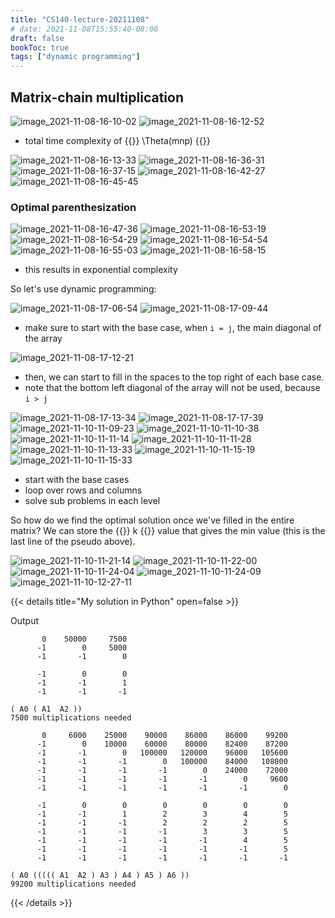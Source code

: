 ```yaml
---
title: "CS140-lecture-20211108"
# date: 2021-11-08T15:55:40-08:00
draft: false
bookToc: true
tags: ["dynamic programming"]
---
```


## Matrix-chain multiplication

![image_2021-11-08-16-10-02](/notes/image_2021-11-08-16-10-02.png)
![image_2021-11-08-16-12-52](/notes/image_2021-11-08-16-12-52.png)

- total time complexity of {{<k>}} \Theta(mnp) {{</k>}}

![image_2021-11-08-16-13-33](/notes/image_2021-11-08-16-13-33.png)
![image_2021-11-08-16-36-31](/notes/image_2021-11-08-16-36-31.png)
![image_2021-11-08-16-37-15](/notes/image_2021-11-08-16-37-15.png)
![image_2021-11-08-16-42-27](/notes/image_2021-11-08-16-42-27.png)
![image_2021-11-08-16-45-45](/notes/image_2021-11-08-16-45-45.png)

### Optimal parenthesization

![image_2021-11-08-16-47-36](/notes/image_2021-11-08-16-47-36.png)
![image_2021-11-08-16-53-19](/notes/image_2021-11-08-16-53-19.png)
![image_2021-11-08-16-54-29](/notes/image_2021-11-08-16-54-29.png)
![image_2021-11-08-16-54-54](/notes/image_2021-11-08-16-54-54.png)
![image_2021-11-08-16-55-03](/notes/image_2021-11-08-16-55-03.png)
![image_2021-11-08-16-58-15](/notes/image_2021-11-08-16-58-15.png)

- this results in exponential complexity

So let's use dynamic programming:

![image_2021-11-08-17-06-54](/notes/image_2021-11-08-17-06-54.png)
![image_2021-11-08-17-09-44](/notes/image_2021-11-08-17-09-44.png)

- make sure to start with the base case, when `i = j`, the main diagonal of the array

![image_2021-11-08-17-12-21](/notes/image_2021-11-08-17-12-21.png)

- then, we can start to fill in the spaces to the top right of each base case.
- note that the bottom left diagonal of the array will not be used, because `i > j`

![image_2021-11-08-17-13-34](/notes/image_2021-11-08-17-13-34.png)
![image_2021-11-08-17-17-39](/notes/image_2021-11-08-17-17-39.png)
![image_2021-11-10-11-09-23](/notes/image_2021-11-10-11-09-23.png)
![image_2021-11-10-11-10-38](/notes/image_2021-11-10-11-10-38.png)
![image_2021-11-10-11-11-14](/notes/image_2021-11-10-11-11-14.png)
![image_2021-11-10-11-11-28](/notes/image_2021-11-10-11-11-28.png)
![image_2021-11-10-11-13-33](/notes/image_2021-11-10-11-13-33.png)
![image_2021-11-10-11-15-19](/notes/image_2021-11-10-11-15-19.png)
![image_2021-11-10-11-15-33](/notes/image_2021-11-10-11-15-33.png)

- start with the base cases
- loop over rows and columns
- solve sub problems in each level

So how do we find the optimal solution once we've filled in the entire matrix?
We can store the {{<k>}} k {{</k>}} value that gives the min value (this is the last line of the pseudo above).

![image_2021-11-10-11-21-14](/notes/image_2021-11-10-11-21-14.png)
![image_2021-11-10-11-22-00](/notes/image_2021-11-10-11-22-00.png)
![image_2021-11-10-11-24-04](/notes/image_2021-11-10-11-24-04.png)
![image_2021-11-10-11-24-09](/notes/image_2021-11-10-11-24-09.png)
![image_2021-11-10-12-27-11](/notes/image_2021-11-10-12-27-11.png)

{{< details title="My solution in Python" open=false >}}
<script src="https://gist.github.com/zedchance/19d9314a05eb98571749835244105dd5.js"></script>

Output

```
       0    50000     7500 
      -1        0     5000 
      -1       -1        0 

      -1        0        0 
      -1       -1        1 
      -1       -1       -1 

( A0 ( A1  A2 ))
7500 multiplications needed

       0     6000    25000    90000    86000    86000    99200 
      -1        0    10000    60000    80000    82400    87200 
      -1       -1        0   100000   120000    96000   105600 
      -1       -1       -1        0   100000    84000   108000 
      -1       -1       -1       -1        0    24000    72000 
      -1       -1       -1       -1       -1        0     9600 
      -1       -1       -1       -1       -1       -1        0 

      -1        0        0        0        0        0        0 
      -1       -1        1        2        3        4        5 
      -1       -1       -1        2        2        2        5 
      -1       -1       -1       -1        3        3        5 
      -1       -1       -1       -1       -1        4        5 
      -1       -1       -1       -1       -1       -1        5 
      -1       -1       -1       -1       -1       -1       -1 

( A0 ((((( A1  A2 ) A3 ) A4 ) A5 ) A6 ))
99200 multiplications needed
```
{{< /details >}}

